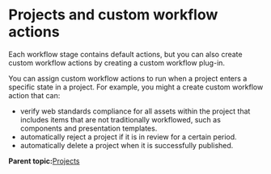 # Projects and custom workflow actions

Each workflow stage contains default actions, but you can also create custom workflow actions by creating a custom workflow plug-in.

You can assign custom workflow actions to run when a project enters a specific state in a project. For example, you might a create custom workflow action that can:

-   verify web standards compliance for all assets within the project that includes items that are not traditionally workflowed, such as components and presentation templates.
-   automatically reject a project if it is in review for a certain period.
-   automatically delete a project when it is successfully published.

**Parent topic:**[Projects](../wcm/wcm_proj_overview.md)


